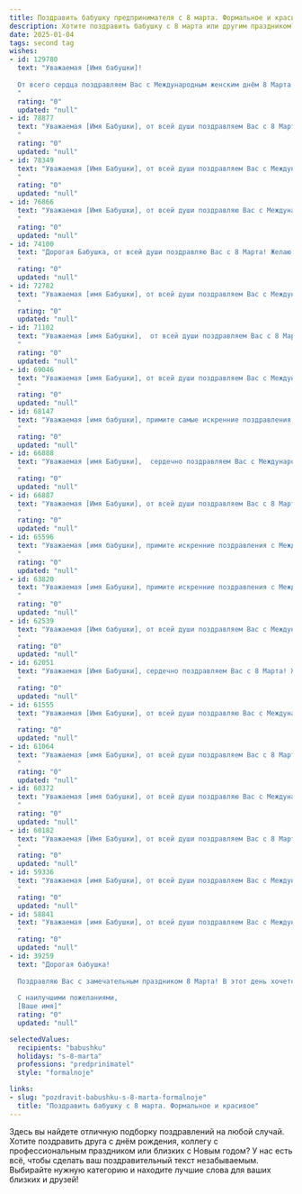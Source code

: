 ```yaml
---
title: Поздравить бабушку предпринимателя с 8 марта. Формальное и красивое
description: Хотите поздравить бабушку с 8 марта или другим праздником? Наш ИИ создаст незабываемое поздравление, а вы обязательно выделитесь среди других.  
date: 2025-01-04
tags: second tag
wishes:
- id: 129780
  text: "Уважаемая [Имя бабушки]!
  
  От всего сердца поздравляем Вас с Международным женским днём 8 Марта!  Желаем Вам крепкого здоровья, долголетия, неиссякаемой энергии и дальнейших успехов в Вашем предпринимательском деле. Пусть каждый день радует Вас новыми достижениями и приятными моментами.  Счастья, благополучия и весеннего настроения!
  "
  rating: "0"
  updated: "null"
- id: 78877
  text: "Уважаемая [Имя Бабушки], от всей души поздравляем Вас с 8 Марта! Желаем Вам крепкого здоровья, оптимизма, процветания в Вашем предпринимательском деле и  прекрасного весеннего настроения!
  "
  rating: "0"
  updated: "null"
- id: 78349
  text: "Уважаемая [Имя Бабушки], от всей души поздравляем Вас с Международным женским днем 8 Марта! Желаем Вам крепкого здоровья, благополучия и успехов в Вашем предпринимательском деле. Пусть Ваша работа приносит радость и удовлетворение, а каждый день будет наполнен счастьем и любовью близких!
  "
  rating: "0"
  updated: "null"
- id: 76866
  text: "Уважаемая [Имя Бабушки], от всей души поздравляю Вас с Международным женским днем 8 марта! Желаю Вам крепкого здоровья, неиссякаемой энергии и  успехов в Вашем предпринимательском деле. Пусть каждый день дарит Вам радость и  удовлетворение от достигнутых результатов.
  "
  rating: "0"
  updated: "null"
- id: 74100
  text: "Дорогая Бабушка, от всей души поздравляю Вас с 8 Марта! Желаю Вам крепкого здоровья, благополучия, тепла и уюта в Вашем доме. Пусть Ваш предпринимательский талант приносит Вам успех и процветание!
  "
  rating: "0"
  updated: "null"
- id: 72782
  text: "Уважаемая [имя Бабушки], от всей души поздравляем Вас с Международным женским днем! Желаем Вам крепкого здоровья, благополучия, процветания Вашему бизнесу и  огромного вдохновения для новых свершений! Пусть 8 Марта принесет  Вам  радость, тепло и  улыбки близких!
  "
  rating: "0"
  updated: "null"
- id: 71102
  text: "Уважаемая [имя Бабушки],  от всей души поздравляем Вас с 8 Марта! Желаем Вам крепкого здоровья, благополучия, процветания в Вашем предпринимательском деле и исполнения всех желаний!
  "
  rating: "0"
  updated: "null"
- id: 69046
  text: "Уважаемая [имя Бабушки], от всей души поздравляем Вас с Международным женским днем! Желаем Вам крепкого здоровья, неиссякаемой энергии, вдохновения, новых достижений в Вашем предпринимательском деле и, конечно же,  радости и благополучия!
  "
  rating: "0"
  updated: "null"
- id: 68147
  text: "Уважаемая [имя бабушки], примите самые искренние поздравления с Международным женским днем! Желаю Вам крепкого здоровья, неиссякаемой энергии, благополучия и процветания Вашему бизнесу. Пусть каждый день будет наполнен радостью, теплом и любовью близких. С праздником!
  "
  rating: "0"
  updated: "null"
- id: 66888
  text: "Уважаемая [имя Бабушки],  сердечно поздравляем Вас с Международным женским днем 8 марта! Желаем Вам крепкого здоровья, неисчерпаемой энергии и процветания в Вашем предпринимательском деле. Пусть Ваша  жизнь  будет наполнена  радостью,  успехом и  благополучием!
  "
  rating: "0"
  updated: "null"
- id: 66887
  text: "Уважаемая [Имя Бабушки], от всей души поздравляем Вас с 8 Марта! Желаем Вам крепкого здоровья, вдохновения в Вашем предпринимательском деле, благополучия и радости в каждом мгновении жизни. Пусть этот день подарит Вам тепло, заботу и улыбки близких!
  "
  rating: "0"
  updated: "null"
- id: 65596
  text: "Уважаемая [имя бабушки], примите искренние поздравления с Международным женским днем! Желаю Вам крепкого здоровья, неугасаемого оптимизма и процветания Вашему любимому делу! Пусть каждый день будет наполнен радостью и благодарностью близких!
  "
  rating: "0"
  updated: "null"
- id: 63820
  text: "Уважаемая [имя Бабушки], примите искренние поздравления с Международным женским днем 8 Марта! Желаю Вам крепкого здоровья, неиссякаемой энергии, процветания в Вашем предпринимательском деле и неизменного счастья! Пусть каждый день приносит Вам радость и удачу!
  "
  rating: "0"
  updated: "null"
- id: 62539
  text: "Уважаемая [Имя бабушки], от всей души поздравляем Вас с Международным женским днём 8 Марта! Желаем Вам крепкого здоровья, оптимизма, процветания в Вашем замечательном предпринимательском деле и много радостных моментов в жизни!
  "
  rating: "0"
  updated: "null"
- id: 62051
  text: "Уважаемая [Имя Бабушки], сердечно поздравляем Вас с 8 Марта! Желаем Вам крепкого здоровья, неиссякаемой энергии и процветания Вашему бизнесу! Пусть каждый день будет наполнен радостью, а все начинания будут успешными!
  "
  rating: "0"
  updated: "null"
- id: 61555
  text: "Уважаемая [Имя Бабушки], от всей души поздравляю Вас с Международным женским днем! Желаю Вам крепкого здоровья, неиссякаемой энергии, вдохновения в Вашем нелегком, но важном деле, и, конечно же,  счастья, радости и благополучия! Пусть каждый день дарит Вам улыбки близких, а Ваша предпринимательская деятельность приносит заслуженный успех и удовлетворение!
  "
  rating: "0"
  updated: "null"
- id: 61064
  text: "Уважаемая [имя Бабушки], от всей души поздравляем Вас с 8 Марта! Желаем Вам крепкого здоровья, благополучия, процветания Вашему бизнесу и всегда весеннего настроения!
  "
  rating: "0"
  updated: "null"
- id: 60372
  text: "Уважаемая [имя бабушки], от всей души поздравляю Вас с Международным женским днем 8 Марта! Желаю Вам крепкого здоровья, неиссякаемой энергии, вдохновения и процветания в Вашем предпринимательском деле. Пусть каждый Ваш день будет полон радости и приятных моментов!
  "
  rating: "0"
  updated: "null"
- id: 60182
  text: "Уважаемая [Имя Бабушки], от всей души поздравляем Вас с 8 Марта! Желаем Вам крепкого здоровья, неиссякаемой энергии, благополучия в делах и, конечно же, бесконечного вдохновения в Вашем предпринимательском начинании. Пусть каждый день приносит Вам радость и новые успехи!
  "
  rating: "0"
  updated: "null"
- id: 59336
  text: "Уважаемая [имя Бабушки], от всей души поздравляем Вас с Международным женским днем!  Желаем Вам крепкого здоровья, благополучия,  творческих успехов в Вашем предпринимательском деле и  неиссякаемой энергии. Пусть каждый день будет наполнен радостью, счастьем и любовью!
  "
  rating: "0"
  updated: "null"
- id: 58841
  text: "Уважаемая [имя Бабушки], от всей души поздравляем Вас с Международным женским днем 8 марта! Желаем Вам крепкого здоровья, процветания в Вашем предпринимательском деле, радости, вдохновения и долгих лет жизни! Пусть каждый день будет наполнен теплом, любовью и приятными событиями!
  "
  rating: "0"
  updated: "null"
- id: 39259
  text: "Дорогая бабушка!
  
  Поздравляю Вас с замечательным праздником 8 Марта! В этот день хочется пожелать Вам здоровья, тепла и любви. Вы — настоящий пример стойкости и мудрости, Ваши достижения как предпринимателя вдохновляют всех вокруг. Пусть каждый Ваш день будет наполнен радостью, а все начинания приносят успех и удовлетворение.
  
  С наилучшими пожеланиями,
  [Ваше имя]"
  rating: "0"
  updated: "null"

selectedValues:
  recipients: "babushku"
  holidays: "s-8-marta"
  professions: "predprinimatel"
  style: "formalnoje"

links:
- slug: "pozdravit-babushku-s-8-marta-formalnoje"
  title: "Поздравить бабушку с 8 марта. Формальное и красивое"
---
```


Здесь вы найдете отличную подборку поздравлений на любой случай.
Хотите поздравить друга с днём рождения, коллегу с профессиональным праздником или близких с Новым годом? У нас есть всё, чтобы сделать ваш поздравительный текст незабываемым. Выбирайте нужную категорию и находите лучшие слова для ваших близких и друзей!

